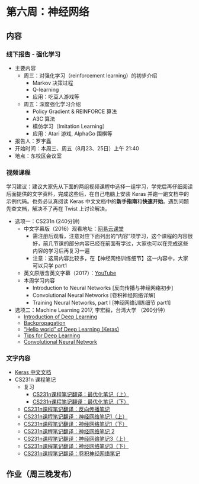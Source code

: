 # 第六周：神经网络
## 内容
### 线下报告 - 强化学习
- 主要内容
    - 周三：对强化学习（reinforcement learning）的初步介绍
        - Markov 决策过程
        - Q-learning 
        - 应用：吃豆人游戏等
    - 周五：深度强化学习介绍
        - Policy Gradient & REINFORCE 算法
        - A3C 算法
        - 模仿学习（Imitation Learning）
        - 应用：Atari 游戏, AlphaGo 围棋等
- 报告人：罗宇矗
- 开始时间：本周三、周五（8月23、25日）上午 21:40
- 地点：东校区会议室

### 视频课程
学习建议：建议大家先从下面的两组视频课程中选择一组学习，学完后再仔细阅读后面提供的文字资料，完成这些后，在自己电脑上安装 Keras 并跑一跑文档中的示例代码。也务必认真阅读 Keras 中文文档中的**新手指南**和**快速开始**。遇到问题先查文档，解决不了再在 Twist 上讨论解决。

- 选项一：CS231n (240分钟)
    - 中文字幕版（2016）观看地址：[网易云课堂](http://study.163.com/course/introduction.htm?courseId=1003223001)
        - 需注册后观看，注意对应下面列出的“内容”项学习，这个课程的内容很好，前几节课的部分内容已经在前面有学过，大家也可以在完成这些内容的学习后再复习一遍
        - 注意：这周内容比较多，在【神经网络训练细节】这一内容中，大家可以只学 part1
    - 英文原版含英文字幕（2017）：[YouTube](https://www.youtube.com/watch?v=vT1JzLTH4G4&list=PL3FW7Lu3i5JvHM8ljYj-zLfQRF3EO8sYv)
    - 本周学习内容
        - Introduction to Neural Networks [反向传播与神经网络初步]
        - Convolutional Neural Networks [卷积神经网络详解]
        - Training Neural Networks, part I [神经网络训练细节 part1] 
- 选项二：Machine Learning 2017, 李宏毅，台湾大学 （260分钟）
    - [Introduction of Deep Learning](https://www.bilibili.com/video/av10590361/index_13.html#page=6)
    - [Backpropagation](https://www.bilibili.com/video/av10590361/index_13.html#page=7)
    - [“Hello world” of Deep Learning (Keras)](https://www.bilibili.com/video/av10590361/index_13.html#page=8)
    - [Tips for Deep Learning](https://www.bilibili.com/video/av10590361/index_13.html#page=9)
    - [Convolutional Neural Network](https://www.bilibili.com/video/av10590361/index_13.html#page=10)

### 文字内容
- [Keras 中文文档](https://keras-cn.readthedocs.io/en/latest/)
- CS231n 课程笔记
    - 复习
        - [CS231n课程笔记翻译：最优化笔记（上）](https://zhuanlan.zhihu.com/p/21360434?refer=intelligentunit)
        - [CS231n课程笔记翻译：最优化笔记（下）](https://zhuanlan.zhihu.com/p/21387326?refer=intelligentunit)
    - [CS231n课程笔记翻译：反向传播笔记 ](https://zhuanlan.zhihu.com/p/21407711?refer=intelligentunit)
    - [CS231n课程笔记翻译：神经网络笔记1（上）](https://zhuanlan.zhihu.com/p/21462488?refer=intelligentunit)
    - [CS231n课程笔记翻译：神经网络笔记1（下）](https://zhuanlan.zhihu.com/p/21513367?refer=intelligentunit)
    - [CS231n课程笔记翻译：神经网络笔记 2 ](https://zhuanlan.zhihu.com/p/21560667?refer=intelligentunit)
    - [CS231n课程笔记翻译：神经网络笔记3（上）](https://zhuanlan.zhihu.com/p/21741716?refer=intelligentunit)
    - [CS231n课程笔记翻译：神经网络笔记3（下）](https://zhuanlan.zhihu.com/p/21798784?refer=intelligentunit)
    - [CS231n课程笔记翻译：卷积神经网络笔记](https://zhuanlan.zhihu.com/p/22038289?refer=intelligentunit)

## 作业（周三晚发布）

